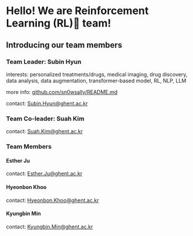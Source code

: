 # Hello! We are Reinforcement Learning (RL)🤖 team!
## Introducing our team members

### Team Leader: Subin Hyun
interests: personalized treatments/drugs, medical imaging, drug discovery, data analysis, data augmentation, transformer-based model, RL, NLP, LLM

more info: [github.com/sn0wsally/README.md](https://github.com/sn0wsally)

contact: Subin.Hyun@ghent.ac.kr

### Team Co-leader: Suah Kim
contact: Suah.Kim@ghent.ac.kr

### Team Members
#### Esther Ju
contact: Esther.Ju@ghent.ac.kr

#### Hyeonbon Khoo
contact: Hyeonbon.Khoo@ghent.ac.kr

#### Kyungbin Min
contact: Kyungbin.Min@ghent.ac.kr
